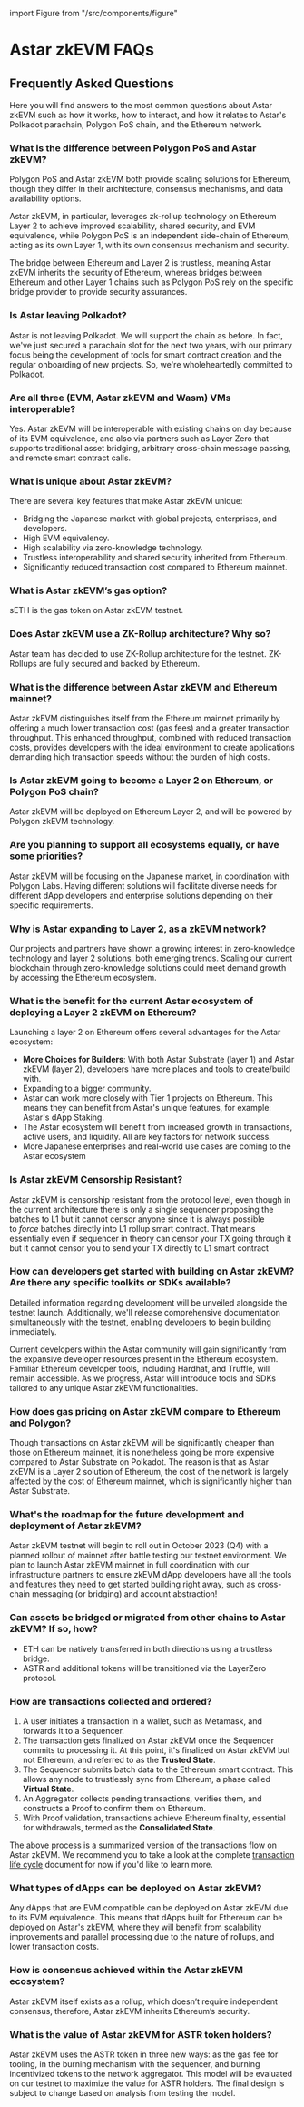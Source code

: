 import Figure from "/src/components/figure"

# Astar zkEVM FAQs

## Frequently Asked Questions

Here you will find answers to the most common questions about Astar zkEVM such as how it works, how to interact, and how it relates to Astar's Polkadot parachain, Polygon PoS chain, and the Ethereum network.

### What is the difference between Polygon PoS and Astar zkEVM?
  
Polygon PoS and Astar zkEVM both provide scaling solutions for Ethereum, though they differ in their architecture, consensus mechanisms, and data availability options. 

Astar zkEVM, in particular, leverages zk-rollup technology on Ethereum Layer 2 to achieve improved scalability, shared security, and EVM equivalence, while Polygon PoS is an independent side-chain of Ethereum, acting as its own Layer 1, with its own consensus mechanism and security. 

The bridge between Ethereum and Layer 2 is trustless, meaning Astar zkEVM inherits the security of Ethereum, whereas bridges between Ethereum and other Layer 1 chains such as Polygon PoS rely on the specific bridge provider to provide security assurances. 

### Is Astar leaving Polkadot?

Astar is not leaving Polkadot. We will support the chain as before. In fact, we've just secured a parachain slot for the next two years, with our primary focus being the development of tools for smart contract creation and the regular onboarding of new projects. So, we're wholeheartedly committed to Polkadot.

### Are all three (EVM, Astar zkEVM and Wasm) VMs interoperable?

Yes. Astar zkEVM will be interoperable with existing chains on day because of its EVM equivalence, and also via partners such as Layer Zero that supports traditional asset bridging, arbitrary cross-chain message passing, and remote smart contract calls. 

### What is unique about Astar zkEVM?

There are several key features that make Astar zkEVM unique:
        
- Bridging the Japanese market with global projects, enterprises, and developers.
- High EVM equivalency.
- High scalability via zero-knowledge technology.
- Trustless interoperability and shared security inherited from Ethereum.
- Significantly reduced transaction cost compared to Ethereum mainnet.

### What is Astar zkEVM’s gas option?
        
sETH is the gas token on Astar zkEVM testnet.

### Does Astar zkEVM use a ZK-Rollup architecture? Why so? 
        
Astar team has decided to use ZK-Rollup architecture for the testnet. ZK-Rollups are fully secured and backed by Ethereum. 
        
### What is the difference between Astar zkEVM and Ethereum mainnet?
        
Astar zkEVM distinguishes itself from the Ethereum mainnet primarily by offering a much lower transaction cost (gas fees) and a greater transaction throughput. This enhanced throughput, combined with reduced transaction costs, provides developers with the ideal environment to create applications demanding high transaction speeds without the burden of high costs.
        
### Is Astar zkEVM going to become a Layer 2 on Ethereum, or Polygon PoS chain? 

Astar zkEVM will be deployed on Ethereum Layer 2, and will be powered by Polygon zkEVM technology.
        
### Are you planning to support all ecosystems equally, or have some priorities?
        
Astar zkEVM will be focusing on the Japanese market, in coordination with Polygon Labs. Having different solutions will facilitate diverse needs for different dApp developers and enterprise solutions depending on their specific requirements. 
        
### Why is Astar expanding to Layer 2, as a zkEVM network? 
       
Our projects and partners have shown a growing interest in zero-knowledge technology and layer 2 solutions, both emerging trends. Scaling our current blockchain through zero-knowledge solutions could meet demand growth by accessing the Ethereum ecosystem.
        
### What is the benefit for the current Astar ecosystem of deploying a Layer 2 zkEVM on Ethereum?
  
Launching a layer 2 on Ethereum offers several advantages for the Astar ecosystem:
        
- **More Choices for Builders**: With both Astar Substrate (layer 1) and Astar zkEVM (layer 2), developers have more places and tools to create/build with.
- Expanding to a bigger community.
- Astar can work more closely with Tier 1 projects on Ethereum. This means they can benefit from Astar's unique features, for example: Astar's dApp Staking.
- The Astar ecosystem will benefit from increased growth in transactions, active users, and liquidity. All are key factors for network success.
- More Japanese enterprises and real-world use cases are coming to the Astar ecosystem

### Is Astar zkEVM Censorship Resistant?

Astar zkEVM is censorship resistant from the protocol level, even though in the current architecture there is only a single sequencer proposing the batches to L1 but it cannot censor anyone since it is always possible to *force* batches directly into L1 rollup smart contract. That means essentially even if sequencer in theory can censor your TX going through it but it cannot censor you to send your TX directly to L1 smart contract
        
### How can developers get started with building on Astar zkEVM? Are there any specific toolkits or SDKs available?

Detailed information regarding development will be unveiled alongside the testnet launch. Additionally, we'll release comprehensive documentation simultaneously with the testnet, enabling developers to begin building immediately. 
        
Current developers within the Astar community will gain significantly from the expansive developer resources present in the Ethereum ecosystem. Familiar Ethereum developer tools, including Hardhat, and Truffle, will remain accessible. As we progress, Astar will introduce tools and SDKs tailored to any unique Astar zkEVM functionalities.
        
### How does gas pricing on Astar zkEVM compare to Ethereum and Polygon?
        
Though transactions on Astar zkEVM will be significantly cheaper than those on Ethereum mainnet, it is nonetheless going be more expensive compared to Astar Substrate on Polkadot. The reason is that as Astar zkEVM is a Layer 2 solution of Ethereum, the cost of the network is largely affected by the cost of Ethereum mainnet, which is significantly higher than Astar Substrate. 
        
### What's the roadmap for the future development and deployment of Astar zkEVM?
Astar zkEVM testnet will begin to roll out in October 2023 (Q4) with a planned rollout of mainnet after battle testing our testnet environment. We plan to launch Astar zkEVM mainnet in full coordination with our infrastructure partners to ensure zkEVM dApp developers have all the tools and features they need to get started building right away, such as cross-chain messaging (or bridging) and account abstraction!
        
### Can assets be bridged or migrated from other chains to Astar zkEVM? If so, how?
- ETH can be natively transferred in both directions using a trustless bridge.
- ASTR and additional tokens will be transitioned via the LayerZero protocol.

### How are transactions collected and ordered?
1. A user initiates a transaction in a wallet, such as Metamask, and forwards it to a Sequencer.
2. The transaction gets finalized on Astar zkEVM once the Sequencer commits to processing it. At this point, it's finalized on Astar zkEVM but not Ethereum, and referred to as the **Trusted State**.
3. The Sequencer submits batch data to the Ethereum smart contract. This allows any node to trustlessly sync from Ethereum, a phase called **Virtual State**.
4. An Aggregator collects pending transactions, verifies them, and constructs a Proof to confirm them on Ethereum.
5. With Proof validation, transactions achieve Ethereum finality, essential for withdrawals, termed as the **Consolidated State**.
       
The above process is a summarized version of the transactions flow on Astar zkEVM. We recommend you to take a look at the complete [transaction life cycle](https://wiki.polygon.technology/docs/zkevm/protocol/l2-transaction-cycle-intro/) document for now if you'd like to learn more.
        
### What types of dApps can be deployed on Astar zkEVM?

Any dApps that are EVM compatible can be deployed on Astar zkEVM due to its EVM equivalence. This means that dApps built for Ethereum can be deployed on Astar's zkEVM, where they will benefit from scalability improvements and parallel processing due to the nature of rollups, and lower transaction costs.
        
### How is consensus achieved within the Astar zkEVM ecosystem?
        
Astar zkEVM itself exists as a rollup, which doesn’t require independent consensus, therefore, Astar zkEVM inherits Ethereum’s security.

### What is the value of Astar zkEVM for ASTR token holders?

Astar zkEVM uses the ASTR token in three new ways: as the gas fee for tooling, in the burning mechanism with the sequencer, and burning incentivized tokens to the network aggregator. This model will be evaluated on our testnet to maximize the value for ASTR holders. The final design is subject to change based on analysis from testing the model.

<Figure caption="Astar zkEVM Value" src={require('./img/astar-zkevm-value.png').default } width="65%" />
        